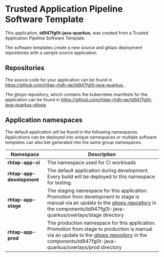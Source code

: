 # Trusted Application Pipeline Software Template

This application, **td947fg0t-java-quarkus**, was created from a Trusted Application Pipeline Software Template.

The software templates create a new source and gitops deployment repositories with a sample source application. 

## Repositories

The source code for your application can be found in [https://github.com/rhtap-rhdh-qe/td947fg0t-java-quarkus ](https://github.com/rhtap-rhdh-qe/td947fg0t-java-quarkus ).
 
The gitops repository, which contains the kubernetes manifests for the application can be found in 
[https://github.com/rhtap-rhdh-qe/td947fg0t-java-quarkus-gitops ](https://github.com/rhtap-rhdh-qe/td947fg0t-java-quarkus-gitops ) 

## Application namespaces 

The default application will be found in the following namespaces. Applications can be deployed into unique namespaces or multiple software templates can also bet generated into the same group namespaces.  

|  Namespace   |  Description   |  
| -------- | -------- |
| **rhtap-app-ci** | The namespace used for CI workloads |
| **rhtap-app-development** | The default application during development. Every build will be deployed to this namespace for testing. |
| **rhtap-app-stage** | The staging namespace for this application. Promotion from development to stage is manual via an update to the [gitops repository](https://github.com/rhtap-rhdh-qe/td947fg0t-java-quarkus-gitops ) in the components/td947fg0t-java-quarkus/overlays/stage directory |
| **rhtap-app-prod** | The production namespace for this application. Promotion from stage to production is manual via an update to the [gitops repository](https://github.com/rhtap-rhdh-qe/td947fg0t-java-quarkus-gitops ) in the components/td947fg0t-java-quarkus/overlays/prod directory |